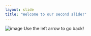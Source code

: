 ```yaml
---
layout: slide
title: "Welcome to our second slide!"
---
```

![image](https://user-images.githubusercontent.com/72587363/95541105-7a96b500-09c0-11eb-950a-0d1928ac5a1f.png)
Use the left arrow to go back!
